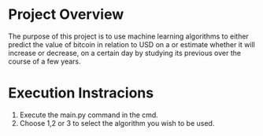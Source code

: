 # Project Overview

The purpose of this project is to use machine learning algorithms to either predict the value of bitcoin in relation to USD on a or estimate whether it will increase or decrease, on a certain day by studying its previous over the course of a few years.
 
# Execution Instracions

1. Execute the main.py command in the cmd.
2. Choose 1,2 or 3 to select the algorithm you wish to be used.